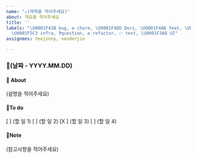 ```yaml
---
name: "⚠️(제목을 적어주세요)"
about: 개요를 적어주세요
title: ''
labels: "\U0001F41B bug, ⚙️ chore, \U0001F4DD Docs, \U0001F4AB feat, \U0001F317Frontend,
  \U0001F5C3 infra, ❓question, ♻️ refactor, ✅ test, \U0001F3A8 UI"
assignees: Yeojinny, venderjin

---
```


### 📅(날짜 -  YYYY.MM.DD)

#### 📢 About
 (설명을 적어주세요)

#### 📜To do
[ ] (할 일 1) 
[ ] (할 일 2) 
[X ] (할 일 3) 
[ ] (할 일 4) 

#### 🔖Note
(참고사항을 적어주세요)
